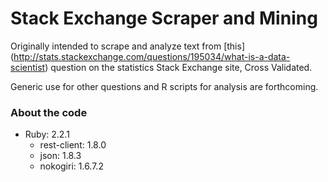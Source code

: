 # Stack Exchange Scraper and Mining

Originally intended to scrape and analyze text from [this] (http://stats.stackexchange.com/questions/195034/what-is-a-data-scientist) 
question on the statistics Stack Exchange site, Cross Validated.

Generic use for other questions and R scripts for analysis are forthcoming.

### About the code

* Ruby: 2.2.1
  * rest-client: 1.8.0
  * json: 1.8.3
  * nokogiri: 1.6.7.2
